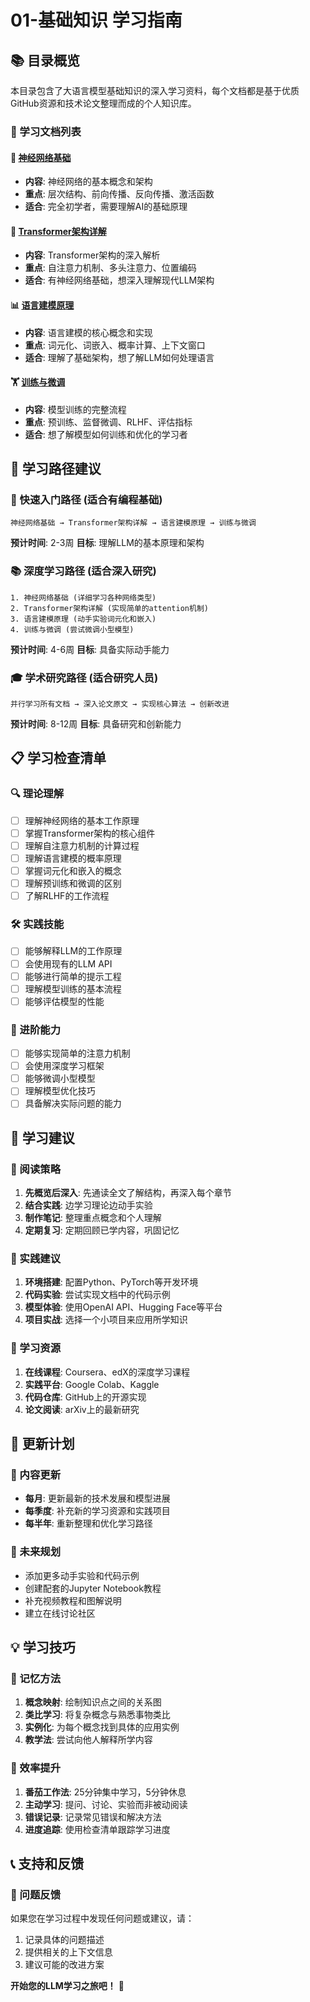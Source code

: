 # 01-基础知识 学习指南

## 📚 目录概览

本目录包含了大语言模型基础知识的深入学习资料，每个文档都是基于优质GitHub资源和技术论文整理而成的个人知识库。

### 📖 学习文档列表

#### 🧠 [神经网络基础](./神经网络基础.md)
- **内容**: 神经网络的基本概念和架构
- **重点**: 层次结构、前向传播、反向传播、激活函数
- **适合**: 完全初学者，需要理解AI的基础原理

#### 🔧 [Transformer架构详解](./Transformer架构详解.md)
- **内容**: Transformer架构的深入解析
- **重点**: 自注意力机制、多头注意力、位置编码
- **适合**: 有神经网络基础，想深入理解现代LLM架构

#### 📊 [语言建模原理](./语言建模原理.md)
- **内容**: 语言建模的核心概念和实现
- **重点**: 词元化、词嵌入、概率计算、上下文窗口
- **适合**: 理解了基础架构，想了解LLM如何处理语言

#### 🏋️ [训练与微调](./训练与微调.md)
- **内容**: 模型训练的完整流程
- **重点**: 预训练、监督微调、RLHF、评估指标
- **适合**: 想了解模型如何训练和优化的学习者

## 🎯 学习路径建议

### 🚀 快速入门路径 (适合有编程基础)
```
神经网络基础 → Transformer架构详解 → 语言建模原理 → 训练与微调
```
**预计时间**: 2-3周
**目标**: 理解LLM的基本原理和架构

### 📚 深度学习路径 (适合深入研究)
```
1. 神经网络基础 (详细学习各种网络类型)
2. Transformer架构详解 (实现简单的attention机制)
3. 语言建模原理 (动手实验词元化和嵌入)
4. 训练与微调 (尝试微调小型模型)
```
**预计时间**: 4-6周
**目标**: 具备实际动手能力

### 🎓 学术研究路径 (适合研究人员)
```
并行学习所有文档 → 深入论文原文 → 实现核心算法 → 创新改进
```
**预计时间**: 8-12周
**目标**: 具备研究和创新能力

## 📋 学习检查清单

### 🔍 理论理解
- [ ] 理解神经网络的基本工作原理
- [ ] 掌握Transformer架构的核心组件
- [ ] 理解自注意力机制的计算过程
- [ ] 理解语言建模的概率原理
- [ ] 掌握词元化和嵌入的概念
- [ ] 理解预训练和微调的区别
- [ ] 了解RLHF的工作流程

### 🛠️ 实践技能
- [ ] 能够解释LLM的工作原理
- [ ] 会使用现有的LLM API
- [ ] 能够进行简单的提示工程
- [ ] 理解模型训练的基本流程
- [ ] 能够评估模型的性能

### 🚀 进阶能力
- [ ] 能够实现简单的注意力机制
- [ ] 会使用深度学习框架
- [ ] 能够微调小型模型
- [ ] 理解模型优化技巧
- [ ] 具备解决实际问题的能力

## 🎯 学习建议

### 📖 阅读策略
1. **先概览后深入**: 先通读全文了解结构，再深入每个章节
2. **结合实践**: 边学习理论边动手实验
3. **制作笔记**: 整理重点概念和个人理解
4. **定期复习**: 定期回顾已学内容，巩固记忆

### 🔬 实践建议
1. **环境搭建**: 配置Python、PyTorch等开发环境
2. **代码实验**: 尝试实现文档中的代码示例
3. **模型体验**: 使用OpenAI API、Hugging Face等平台
4. **项目实战**: 选择一个小项目来应用所学知识

### 🤝 学习资源
1. **在线课程**: Coursera、edX的深度学习课程
2. **实践平台**: Google Colab、Kaggle
3. **代码仓库**: GitHub上的开源实现
4. **论文阅读**: arXiv上的最新研究

## 🔄 更新计划

### 📅 内容更新
- **每月**: 更新最新的技术发展和模型进展
- **每季度**: 补充新的学习资源和实践项目
- **每半年**: 重新整理和优化学习路径

### 🎯 未来规划
- 添加更多动手实验和代码示例
- 创建配套的Jupyter Notebook教程
- 补充视频教程和图解说明
- 建立在线讨论社区

## 💡 学习技巧

### 🧠 记忆方法
1. **概念映射**: 绘制知识点之间的关系图
2. **类比学习**: 将复杂概念与熟悉事物类比
3. **实例化**: 为每个概念找到具体的应用实例
4. **教学法**: 尝试向他人解释所学内容

### 🎯 效率提升
1. **番茄工作法**: 25分钟集中学习，5分钟休息
2. **主动学习**: 提问、讨论、实验而非被动阅读
3. **错误记录**: 记录常见错误和解决方法
4. **进度追踪**: 使用检查清单跟踪学习进度

## 📞 支持和反馈

### 🐛 问题反馈
如果您在学习过程中发现任何问题或建议，请：
1. 记录具体的问题描述
2. 提供相关的上下文信息
3. 建议可能的改进方案


**开始您的LLM学习之旅吧！** 🚀 